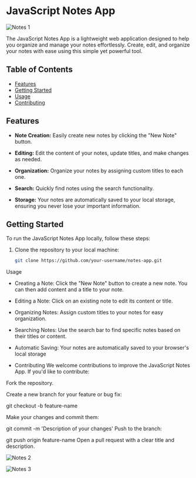 # JavaScript Notes App

![Notes 1](https://github.com/navanee1609/Notes-app-using-Javascript/assets/120004894/cd46d1b7-6557-4691-9194-62d4c1d6cd08)


The JavaScript Notes App is a lightweight web application designed to help you organize and manage your notes effortlessly. Create, edit, and organize your notes with ease using this simple yet powerful tool.

## Table of Contents

- [Features](#features)
- [Getting Started](#getting-started)
- [Usage](#usage)
- [Contributing](#contributing)


## Features

- **Note Creation:** Easily create new notes by clicking the "New Note" button.

- **Editing:** Edit the content of your notes, update titles, and make changes as needed.

- **Organization:** Organize your notes by assigning custom titles to each one.

- **Search:** Quickly find notes using the search functionality.

- **Storage:** Your notes are automatically saved to your local storage, ensuring you never lose your important information.

## Getting Started

To run the JavaScript Notes App locally, follow these steps:

1. Clone the repository to your local machine:
   ```bash
   git clone https://github.com/your-username/notes-app.git

 Usage
* Creating a Note: Click the "New Note" button to create a new note. You can then add content and a title to your note.

* Editing a Note: Click on an existing note to edit its content or title.

* Organizing Notes: Assign custom titles to your notes for easy organization.

* Searching Notes: Use the search bar to find specific notes based on their titles or content.

* Automatic Saving: Your notes are automatically saved to your browser's local storage

- Contributing
We welcome contributions to improve the JavaScript Notes App. If you'd like to contribute:

Fork the repository.

Create a new branch for your feature or bug fix:

git checkout -b feature-name 

Make your changes and commit them:

git commit -m 'Description of your changes'
Push to the branch:

git push origin feature-name
Open a pull request with a clear title and description.

![Notes 2](https://github.com/navanee1609/Notes-app-using-Javascript/assets/120004894/c2fb7398-d716-4bbc-afd0-cfefcdd8e27d)

![Notes 3](https://github.com/navanee1609/Notes-app-using-Javascript/assets/120004894/5df0254b-b722-458b-bb08-dbe1b72ced60)



